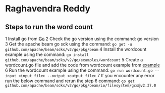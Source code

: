 # Raghavendra Reddy

## Steps to run the word count
1   Install go from [Go](https://go.dev/learn/)
2   Check the go version using the command: go version
3   Get the apache beam go sdk using the command:
    ```go get -u github.com/apache/beam/sdks/v2/go/pkg/beam```
4   Install the wordcount example using the command:
    ```go install github.com/apache/beam/sdks/v2/go/examples/wordcount```
5   Create a wordcount.go file and add the code from wordcount example from [example](https://github.com/apache/beam/tree/master/sdks/go/examples/wordcount
)
6   Run the wordcount example using the command:
    ```go run wordcount.go --input <input file> --output <output file>```
7   If you encounter any error run the below command and rerun the step 6 command:
    ```go get github.com/apache/beam/sdks/v2/go/pkg/beam/io/filesystem/gcs@v2.37.0```


